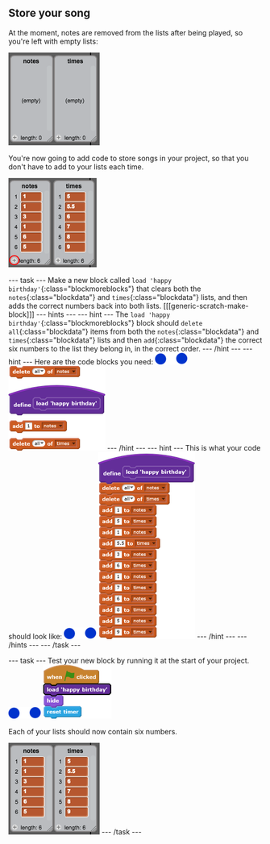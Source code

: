 ## Store your song

At the moment, notes are removed from the lists after being played, so you're left with empty lists:

![Empty lists](images/empty-lists.png)

You're now going to add code to store songs in your project, so that you don't have to add to your lists each time.

![Add notes and times to lists](images/lists-add.png)

--- task ---
Make a new block called `load 'happy birthday'`{:class="blockmoreblocks"} that clears both the `notes`{:class="blockdata"} and `times`{:class="blockdata"} lists, and then adds the correct numbers back into both lists.
[[[generic-scratch-make-block]]]
--- hints ---
--- hint ---
The `load 'happy birthday'`{:class="blockmoreblocks"} block should `delete all`{:class="blockdata"} items from both the `notes`{:class="blockdata"} and `times`{:class="blockdata"} lists and then `add`{:class="blockdata"} the correct six numbers to the list they belong in, in the correct order.
--- /hint ---
--- hint ---
Here are the code blocks you need:
![notes-sprite](images/note-sprite.png)
![blocks_1545217806_081072](images/blocks_1545217806_081072.png)
--- /hint ---
--- hint ---
This is what your code should look like:
![notes-sprite](images/note-sprite.png)
![blocks_1545217807_161185](images/blocks_1545217807_161185.png)
--- /hint ---
--- /hints ---
--- /task ---


--- task ---
Test your new block by running it at the start of your project.
![notes-sprite](images/note-sprite.png)
![blocks_1545217808_2729695](images/blocks_1545217808_2729695.png)

Each of your lists should now contain six numbers.

![Lists of notes and times](images/load-list-test.png)
--- /task ---
